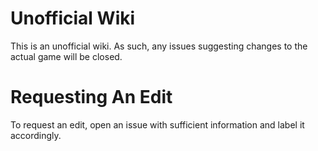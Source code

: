 # Unofficial Wiki

This is an unofficial wiki. As such, any issues suggesting changes to the actual game will be closed.

# Requesting An Edit

To request an edit, open an issue with sufficient information and label it accordingly.
